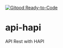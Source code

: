 [![Gitpod Ready-to-Code](https://img.shields.io/badge/Gitpod-Ready--to--Code-blue?logo=gitpod)](https://gitpod.io/#https://github.com/marcopgordillo/api-hapi) 

# api-hapi
API Rest with HAPI

